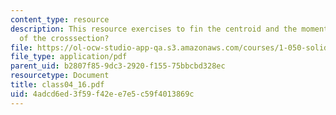 ```yaml
---
content_type: resource
description: This resource exercises to fin the centroid and the moment of inertia
  of the crosssection?
file: https://ol-ocw-studio-app-qa.s3.amazonaws.com/courses/1-050-solid-mechanics-fall-2004/4adcd6ed3f59f42ee7e5c59f4013869c_class04_16.pdf
file_type: application/pdf
parent_uid: b2807f85-9dc3-2920-f155-75bbcbd328ec
resourcetype: Document
title: class04_16.pdf
uid: 4adcd6ed-3f59-f42e-e7e5-c59f4013869c
---
```

